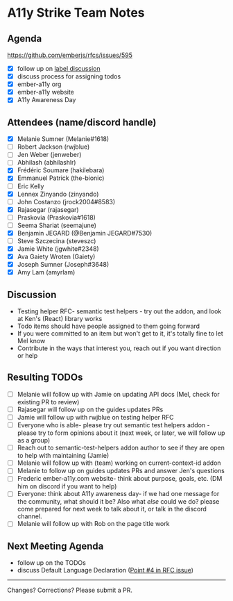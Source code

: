 # A11y Strike Team Notes

## Agenda
https://github.com/emberjs/rfcs/issues/595
- [x] follow up on [label discussion](https://github.com/ember-a11y/core-notes/blob/ember-a11y/ember-a11y/2020-03/march-25.md)
- [x] discuss process for assigning todos
- [x] ember-a11y org
- [x] ember-a11y website
- [x] A11y Awareness Day

## Attendees (name/discord handle)

- [x] Melanie Sumner (Melanie#1618)
- [ ] Robert Jackson (rwjblue)
- [ ] Jen Weber	(jenweber)
- [ ] Abhilash (abhilashlr)
- [x] Frédéric Soumare	(hakilebara)
- [x] Emmanuel Patrick	(the-bionic)
- [ ] Eric Kelly
- [x] Lennex Zinyando	(zinyando)
- [ ] John Costanzo	(jrock2004#8583)
- [x] Rajasegar	(rajasegar)
- [ ] Praskovia	(Praskovia#1618)
- [ ] Seema Shariat	(seemajune)
- [x] Benjamin JEGARD	(@Benjamin JEGARD#7530) 
- [ ] Steve Szczecina	(steveszc)
- [x] Jamie White	(jgwhite#2348)
- [x] Ava Gaiety Wroten (Gaiety) 
- [x] Joseph Sumner	(Joseph#3648)
- [x] Amy Lam (amyrlam) 

## Discussion
- Testing helper RFC- semantic test helpers - try out the addon, and look at Ken's (React) library works
- Todo items should have people assigned to them going forward
- If you were committed to an item but won't get to it, it's totally fine to let Mel know 
- Contribute in the ways that interest you, reach out if you want direction or help

## Resulting TODOs
- [ ] Melanie will follow up with Jamie on updating API docs (Mel, check for existing PR to review)
- [ ] Rajasegar will follow up on the guides updates PRs
- [ ] Jamie will follow up with rwjblue on testing helper RFC
- [ ] Everyone who is able- please try out semantic test helpers addon - please try to form opinions about it (next week, or later, we will follow up as a group)
- [ ] Reach out to semantic-test-helpers addon author to see if they are open to help with maintaining (Jamie)
- [ ] Melanie will follow up with (team) working on current-context-id addon
- [ ] Melanie to follow up on guides updates PRs and answer Jen's questions
- [ ] Frederic ember-a11y.com website- think about purpose, goals, etc. (DM him on discord if you want to help)
- [ ] Everyone: think about A11y awareness day- if we had one message for the community, what should it be? Also what _else_ could we do? please come prepared for next week to talk about it, or talk in the discord channel.
- [ ] Melanie will follow up with Rob on the page title work

## Next Meeting Agenda
- follow up on the TODOs
- discuss Default Language Declaration ([Point #4 in RFC issue](https://github.com/emberjs/rfcs/issues/595))

------------------------------------------------
Changes? Corrections? Please submit a PR. 
